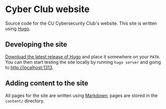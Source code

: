 # Cyber Club website

Source code for the CU Cybersecurity Club's website. This site is written using [Hugo](https://gohugo.io).

## Developing the site

[Download the latest release of Hugo](https://github.com/gohugoio/hugo/releases) and place it somewhere on your `PATH`. You can then start testing the site locally by running `hugo server` and going to [http://localhost:1313](http://localhost:1313).

## Adding content to the site

All pages for the site are written using [Markdown](https://www.markdownguide.org/tools/hugo/); pages are stored in the `content/` directory.


